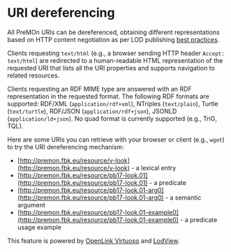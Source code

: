 URI dereferencing
===

All PreMOn URIs can be dereferenced, obtaining different representations based on HTTP content negotiation as per LOD publishing [best practices](http://www.w3.org/TR/cooluris/).

Clients requesting `text/html` (e.g., a browser sending HTTP header `Accept: text/html`) are redirected to a human-readable HTML representation of the requested URI that lists all the URI properties and supports navigation to related resources.

Clients requesting an RDF MIME type are answered with an RDF representation in the requested format. The following RDF formats are supported: RDF/XML (`application/rdf+xml`), NTriples (`text/plain`), Turtle (`text/turtle`), RDF/JSON (`application/rdf+json`), JSONLD (`application/ld+json`).
No quad format is currently supported (e.g., TriG, TQL).

Here are some URIs you can retrieve with your browser or client (e.g., `wget`) to try the URI dereferencing mechanism:

  * [http://premon.fbk.eu/resource/v-look](http://premon.fbk.eu/resource/v-look) - a lexical entry
  * [http://premon.fbk.eu/resource/pb17-look.01](http://premon.fbk.eu/resource/pb17-look.01) - a predicate
  * [http://premon.fbk.eu/resource/pb17-look.01-arg0](http://premon.fbk.eu/resource/pb17-look.01-arg0) - a semantic argument
  * [http://premon.fbk.eu/resource/pb17-look.01-example0](http://premon.fbk.eu/resource/pb17-look.01-example0) - a predicate usage example

This feature is powered by [OpenLink Virtuoso](https://github.com/openlink/virtuoso-opensource) and [LodView](https://github.com/dvcama/LodView).
